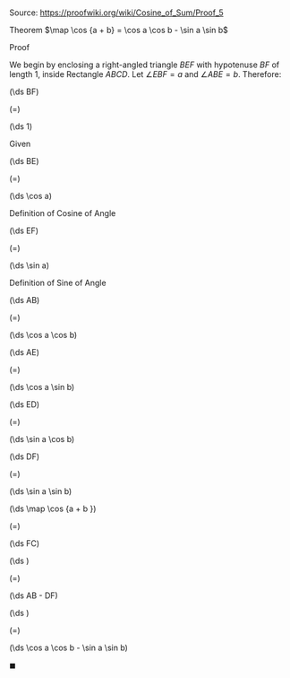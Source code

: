 # 

Source: https://proofwiki.org/wiki/Cosine_of_Sum/Proof_5

Theorem
$\map \cos {a + b} = \cos a \cos b - \sin a \sin b$


Proof


We begin by enclosing a right-angled triangle $BEF$ with hypotenuse $BF$ of length $1$, inside Rectangle $ABCD$.
Let $\angle EBF = a$ and $\angle ABE = b$.
Therefore:














\(\ds BF\)

\(=\)







\(\ds 1\)





Given














\(\ds BE\)

\(=\)







\(\ds \cos a\)





Definition of Cosine of Angle














\(\ds EF\)

\(=\)







\(\ds \sin a\)





Definition of Sine of Angle














\(\ds AB\)

\(=\)







\(\ds \cos a \cos b\)




















\(\ds AE\)

\(=\)







\(\ds \cos a \sin b\)




















\(\ds ED\)

\(=\)







\(\ds \sin a \cos b\)




















\(\ds DF\)

\(=\)







\(\ds \sin a \sin b\)




















\(\ds \map \cos {a + b }\)

\(=\)







\(\ds FC\)




















\(\ds \)

\(=\)







\(\ds AB - DF\)




















\(\ds \)

\(=\)







\(\ds \cos a \cos b - \sin a \sin b\)









$\blacksquare$





